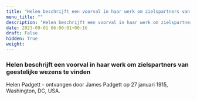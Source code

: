 ```yaml
---
title: "Helen beschrijft een voorval in haar werk om zielspartners van geestelijke wezens te vinden"
menu_title: ""
description: "Helen beschrijft een voorval in haar werk om zielspartners van geestelijke wezens te vinden"
date: 2023-09-01 06:00:01+00:16
draft: False
hidden: True
weight:
---
```

### Helen beschrijft een voorval in haar werk om zielspartners van geestelijke wezens te vinden

Helen Padgett - ontvangen door James Padgett op 27 januari 1915, Washington, DC, USA.
